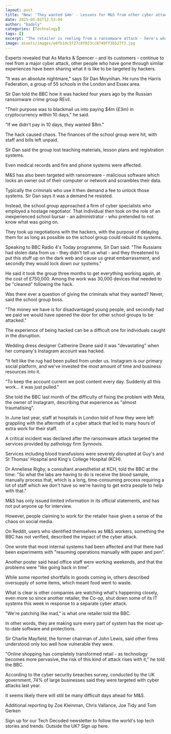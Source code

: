 ```yaml
---
layout: post
title: "New: 'They wanted $4m' - Lessons for M&S from other cyber attacks"
date: 2025-05-01T12:53:04
author: "badely"
categories: [Technology]
tags: []
excerpt: "The retailer is reeling from a ransomware attack - here's what other people did when in the same situation."
image: assets/images/e8fb1dc5f27c8f023cc8749ff3b527f3.jpg
---
```


Experts revealed that As Marks & Spencer - and its customers - continue to reel from a major cyber attack, other people who have gone through similar experiences have been sharing what it is like to be targeted by hackers.

"It was an absolute nightmare," says Sir Dan Moynihan. He runs the Harris Federation, a group of 55 schools in the London and Essex area.

Sir Dan told the BBC how it was hacked four years ago by the Russian ransomware crime group REvil.

"Their purpose was to blackmail us into paying $4m (£3m) in cryptocurrency within 10 days," he said.

"If we didn't pay in 10 days, they wanted $8m."

The hack caused chaos. The finances of the school group were hit, with staff and bills left unpaid.

Sir Dan said the group lost teaching materials, lesson plans and registration systems. 

Even medical records and fire and phone systems were affected.

M&S has also been targeted with ransomware - malicious software which locks an owner out of their computer or network and scrambles their data.

Typically the criminals who use it then demand a fee to unlock those systems. Sir Dan says it was a demand he resisted.

Instead, the school group approached a firm of cyber specialists who employed a hostage negotiator. That individual then took on the role of an inexperienced school bursar - an administrator - who pretended to not know what was going on.

They took up negotiations with the hackers, with the purpose of delaying them for as long as possible so the school group could rebuild its systems.

Speaking to BBC Radio 4's Today programme, Sir Dan said: "The Russians had stolen data from us - they didn't tell us what - and they threatened to put this stuff up on the dark web and cause us great embarrassment, and secondly they would lock down our systems."

He said it took the group three months to get everything working again, at the cost of £750,000. Among the work was 30,000 devices that needed to be "cleaned" following the hack.

Was there ever a question of giving the criminals what they wanted? Never, said the school group boss.

"The money we have is for disadvantaged young people, and secondly had we paid we would have opened the door for other school groups to be attacked."

The experience of being hacked can be a difficult one for individuals caught in the disruption.

Wedding dress designer Catherine Deane said it was "devastating" when her company's Instagram account was hacked.

"It felt like the rug had been pulled from under us. Instagram is our primary social platform, and we've invested the most amount of time and business resources into it.

"To keep the account current we post content every day. Suddenly all this work… it was just pulled."

She told the BBC last month of the difficulty of fixing the problem with Meta, the owner of Instagram, describing that experience as "almost traumatising".

In June last year, staff at hospitals in London told of how they were left grappling with the aftermath of a cyber attack that led to many hours of extra work for their staff.

A critical incident was declared after the ransomware attack targeted the services provided by pathology firm Synnovis.

Services including blood transfusions were severely disrupted at Guy's and St Thomas' Hospital and King's College Hospital (KCH).

Dr Anneliese Rigby, a consultant anaesthetist at KCH, told the BBC at the time: "So what the labs are having to do is receive the blood sample, manually process that, which is a long, time-consuming process requiring a lot of staff which we don't have so we're having to get extra people to help with that."

M&S has only issued limited information in its official statements, and has not put anyone up for interview.

However, people claiming to work for the retailer have given a sense of the chaos on social media.

On Reddit, users who identified themselves as M&S workers, something the BBC has not verified, described the impact of the cyber attack.

One wrote that most internal systems had been affected and that there had been experiments with "resuming operations manually with paper and pen".

Another poster said head office staff were working weekends, and that the problems were "like going back in time". 

While some reported shortfalls in goods coming in, others described oversupply of some items, which meant food went to waste.

What is clear is other companies are watching what's happening closely, even more so since another retailer, the Co-op, shut down some of its IT systems this week in response to a separate cyber attack.

"We're patching like mad," is what one retailer told the BBC.

In other words, they are making sure every part of system has the most up-to-date software and protections.

Sir Charlie Mayfield, the former chairman of John Lewis, said other firms understood only too well how vulnerable they were.

"Online shopping has completely transformed retail - as technology becomes more pervasive, the risk of this kind of attack rises with it," he told the BBC.

According to the cyber security breaches survey, conducted by the UK government, 74% of large businesses said they were targeted with cyber attacks last year.

It seems likely there will still be many difficult days ahead for M&S.

Additional reporting by Zoe Kleinman, Chris Vallance, Joe Tidy and Tom Gerken

Sign up for our Tech Decoded newsletter to follow the world's top tech stories and trends. Outside the UK? Sign up here.

